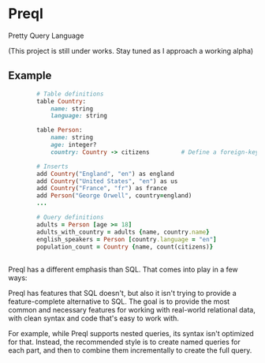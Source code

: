 # Preql
Pretty Query Language

(This project is still under works. Stay tuned as I approach a working alpha)

## Example

```ruby
        # Table definitions
        table Country:
            name: string
            language: string

        table Person:
            name: string
            age: integer?
            country: Country -> citizens         # Define a foreign-key with backref

        # Inserts
        add Country("England", "en") as england
        add Country("United States", "en") as us
        add Country("France", "fr") as france
        add Person("George Orwell", country=england)
        ...

        # Query definitions
        adults = Person [age >= 18]
        adults_with_country = adults {name, country.name}
        english_speakers = Person [country.language = "en"]
        population_count = Country {name, count(citizens)}
```



##

Preql has a different emphasis than SQL. That comes into play in a few ways:

Preql has features that SQL doesn't, but also it isn't trying to provide a feature-complete alternative to SQL. The goal is to provide the most common and necessary features for working with real-world relational data, with clean syntax and code that's easy to work with.

For example, while Preql supports nested queries, its syntax isn't optimized for that. Instead, the recommended style is to create named queries for each part, and then to combine them incrementally to create the full query.